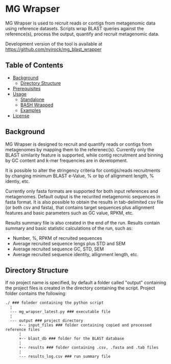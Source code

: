 # MG Wrapser



MG Wrapser is used to recruit reads or contigs from metagenomic data using reference datasets. Scripts wrap BLAST queries against the reference(s), process the output, quantify and recruit metagenomic data.

Development version of the tool is available at <https://github.com/nyirock/mg_blast_wrapper>

## Table of Contents

- [Background](#background)
  - [Directory Structure](#directory-structure)
- [Prerequisites](#prerequisites)
- [Usage](#usage)
  - [Standalone](#standalone)
  - [BASH Wrapped](#bash)
  - [Examples](#examples)
- [License](#license)


## Background

MG Wrapser is designed to recruit and quantify reads or contigs from metagenomes by mapping them to the referenec(s). Currently only the BLAST similarity feature is supported, while contig recruitment and binning by GC content and k-mer frequencies are in development.

It is possible to alter the stringency criteria for contigs/reads recruitments by changing minimum BLAST e-Value, % or bp of allignment length, % identiy, etc.

Currently only fasta formats are supported for both input references and metagenomes. Default output is the recurited metagenomic sequences in fasta format. It is also possible to obtain the results in tab-delimited csv file (or both csv and fasta), that contains target sequences plus allignment features and basic parameters such as GC value, RPKM, etc.

Results summary file is also created in the end of the run. Results contain summary and basic statistic calculations of the run, such as:
- Number, %, RPKM of recruited sequences
- Average recruited sequence lengs plus STD and SEM
- Average recruited sequence GC, STD, SEM
- Average recruited sequence identity, allignment length, etc.

## Directory Structure

If no project name is specified, by default a folder called "output" containing the project files is created in the directory containing the script.
Project folder contains the following:

``` 
./ ### foleder containing the python script
  ¦
  --- mg_wrapser_latest.py ### executable file
  ¦
  --- output ### project directory
      +-- input_files ### folder containing copied and processed reference files
      ¦  
      +-- blast_db ### folder for the BLAST database
      ¦  
      +-- results ### folder containing .csv, .fasta and .tab files
      ¦   
      --- results_log.csv ### run summary file
```
